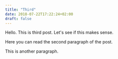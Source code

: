 ```yaml
---
title: "Third"
date: 2018-07-22T17:22:24+02:00
draft: false
---
```


Hello. This is third post. Let's see if this makes sense.

<!--more-->

Here you can read the second paragraph of the post.

This is another paragraph.
